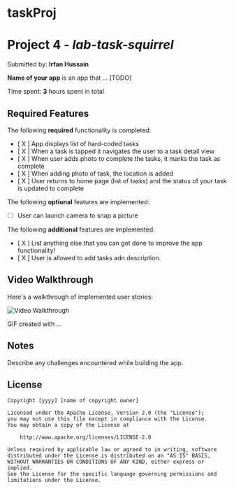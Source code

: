 # taskProj
# Project 4 - *lab-task-squirrel*

Submitted by: **Irfan Hussain**

**Name of your app** is an app that ... [TODO] 

Time spent: **3** hours spent in total

## Required Features

The following **required** functionality is completed:

- [ X ] App displays list of hard-coded tasks
- [ X ] When a task is tapped it navigates the user to a task detail view
- [ X ] When user adds photo to complete the tasks, it marks the task as complete
- [ X ] When adding photo of task, the location is added
- [ X ] User returns to home page (list of tasks) and the status of your task is updated to complete
 
The following **optional** features are implemented:

- [ ] User can launch camera to snap a picture	

The following **additional** features are implemented:

- [ X ] List anything else that you can get done to improve the app functionality!
- [ X ] User is allowed to add tasks adn description.

## Video Walkthrough

Here's a walkthrough of implemented user stories:

<img src='./feature.gif' title='Video Walkthrough' width='' alt='Video Walkthrough' />

<!-- Replace this with whatever GIF tool you used! -->
GIF created with ...  
<!-- Recommended tools:
[Kap](https://getkap.co/) for macOS
[ScreenToGif](https://www.screentogif.com/) for Windows
[peek](https://github.com/phw/peek) for Linux. -->

## Notes

Describe any challenges encountered while building the app.

## License

    Copyright [yyyy] [name of copyright owner]

    Licensed under the Apache License, Version 2.0 (the "License");
    you may not use this file except in compliance with the License.
    You may obtain a copy of the License at

        http://www.apache.org/licenses/LICENSE-2.0

    Unless required by applicable law or agreed to in writing, software
    distributed under the License is distributed on an "AS IS" BASIS,
    WITHOUT WARRANTIES OR CONDITIONS OF ANY KIND, either express or implied.
    See the License for the specific language governing permissions and
    limitations under the License.
